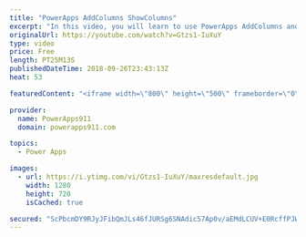 ```yaml
---
title: "PowerApps AddColumns ShowColumns"
excerpt: "In this video, you will learn to use PowerApps AddColumns and ShowColumns along with other functions to better manipulate your data. Sometimes you don't control your data so you need to fix it up after you bring it into your app. This video will show you some of the tricks of the trade to do so.   Video"
originalUrl: https://youtube.com/watch?v=Gtzs1-IuXuY
type: video
price: Free
length: PT25M13S
publishedDateTime: 2018-09-26T23:43:13Z
heat: 53

featuredContent: "<iframe width=\"800\" height=\"500\" frameborder=\"0\" src=\"https://www.youtube.com/embed/Gtzs1-IuXuY\" allow=\"accelerometer; autoplay; encrypted-media; gyroscope; picture-in-picture\" allowfullscreen></iframe>"

provider:
  name: PowerApps911
  domain: powerapps911.com

topics:
  - Power Apps

images:
  - url: https://i.ytimg.com/vi/Gtzs1-IuXuY/maxresdefault.jpg
    width: 1280
    height: 720
    isCached: true

secured: "ScPbcmDY9RJyJFibQmJLs46fJURSg6SNAdic57Ap0v/aEMdLCUV+E0RcffPJW9ipTeu+hh7os3zs9w7IIAJP15Ui7IpnQyVkXOWxc9X4ZaQWi8cFlT+zj56LTeZcn/uZExt349p8r7NvBBxiWCbZsQX0rPFDL8DxhqPxy2MmzhMRnGalFztK88boJo/UKQ37co5jemHdluGZ+I2ay4C8iwTrTDkg2XHznRlvOkLftyTpILLx9HbnyVsuMtZg9ATYH8J6psyFpsvM8Pc39PhdnBUILCJEsPJ51aqyXySSsMCm0GVJLWtkew/Dh7/MPe7U59Wwe2fhDNwKauUEkceejAKux0XXLSYJQqs68hRyhkf8ECBMlsz5QFvg20peEiQYfIUwXjV+NFryEBqeGYgfZQ==;0Zo9zUpCwjrOOkJo/Nu/aw=="
---
```



